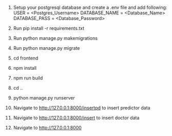 1. Setup your postgresql database and create a .env file and add following:
USER = <Postgres_Username>
DATABASE_NAME = <Database_Name>
DATABASE_PASS = <Database_Password>

2. Run pip install -r requirements.txt

3. Run python manage.py makemigrations

4. Run python manage.py migrate

5. cd frontend

6. npm install 

7. npm run build

8. cd ..

9. python manage.py runserver

10. Navigate to http://127.0.0.1:8000/insertpd to insert predictor data

11. Navigate to http://127.0.0.1:8000/insert to insert doctor data

12. Navigate to http://127.0.0.1:8000